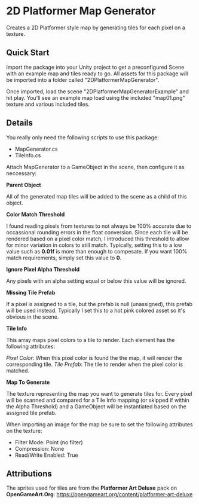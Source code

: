 # 2D Platformer Map Generator

Creates a 2D Platformer style map by generating tiles for each pixel on a texture.


## Quick Start

Import the package into your Unity project to get a preconfigured Scene with an example map and tiles ready to go. All assets for this package will be imported into a folder called "2DPlatformerMapGenerator".

Once imported, load the scene "2DPlatformerMapGeneratorExample" and hit play. You'll see an example map load using the included "map01.png" texture and various included tiles.


## Details

You really only need the following scripts to use this package:

* MapGenerator.cs
* TileInfo.cs

Attach MapGenerator to a GameObject in the scene, then configure it as neccessary:

**Parent Object**

All of the generated map tiles will be added to the scene as a child of this object.

**Color Match Threshold**

I found reading pixels from textures to not always be 100% accurate due to occassional rounding errors in the float conversion. Since each tile will be rendered based on a pixel color match, I introduced this threshold to allow for minor variation in colors to still match. Typically, setting this to a low value such as **0.01f** is more than enough to compesate. If you want 100% match requirements, simply set this value to **0**.

**Ignore Pixel Alpha Threshold**

Any pixels with an alpha setting equal or below this value will be ignored. 

**Missing Tile Prefab**

If a pixel is assigned to a tile, but the prefab is null (unassigned), this prefab will be used instead. Typically I set this to a hot pink colored asset so it's obvious in the scene.

**Tile Info**

This array maps pixel colors to a tile to render. Each element has the following attributes:

*Pixel Color*: When this pixel color is found the the map, it will render the corresponding tile.
*Tile Prefab*: The tile to render when the pixel color is matched.

**Map To Generate**

The texture representing the map you want to generate tiles for. Every pixel will be scanned and compared for a Tile Info mapping (or skipped if within the Alpha Threshold) and a GameObject will be instantiated based on the assigned tile prefab.

When importing an image for the map be sure to set the following attributes on the texture:

* Filter Mode: Point (no filter)
* Compression: None
* Read/Write Enabled: True

## Attributions

The sprites used for tiles are from the **Platformer Art Deluxe** pack on **OpenGameArt.Org**:
https://opengameart.org/content/platformer-art-deluxe



